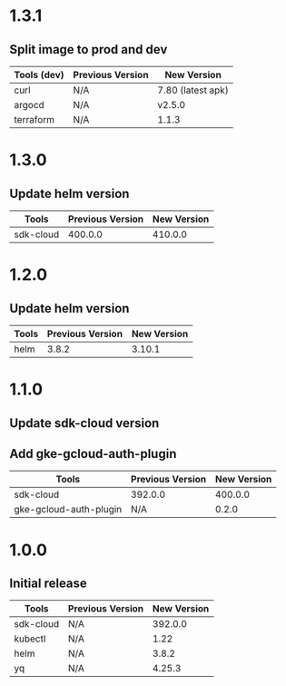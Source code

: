 # 1.3.1
## Split image to prod and dev

| Tools (dev)      | Previous Version | New Version          |
|------------------|------------------|----------------------|
| curl             | N/A              | 7.80 (latest apk)    |
| argocd           | N/A              | v2.5.0               |
| terraform        | N/A              | 1.1.3                |

# 1.3.0
## Update helm version

| Tools            | Previous Version | New Version          |
|------------------|------------------|----------------------|
| sdk-cloud        | 400.0.0          | 410.0.0              |

# 1.2.0
## Update helm version

| Tools            | Previous Version | New Version          |
|------------------|------------------|----------------------|
| helm             | 3.8.2            | 3.10.1               |

# 1.1.0
## Update sdk-cloud version
## Add gke-gcloud-auth-plugin

| Tools                   | Previous Version | New Version          |
|-------------------------|------------------|----------------------|
| sdk-cloud               | 392.0.0          | 400.0.0              |
| gke-gcloud-auth-plugin  | N/A              | 0.2.0                |

# 1.0.0
## Initial release

| Tools            | Previous Version | New Version          |
|------------------|------------------|----------------------|
| sdk-cloud        | N/A              | 392.0.0              |
| kubectl          | N/A              | 1.22                 |
| helm             | N/A              | 3.8.2                |
| yq               | N/A              | 4.25.3               |
